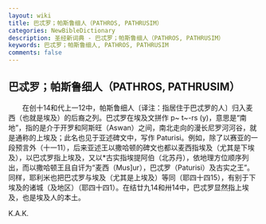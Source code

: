 ```yaml
---
layout: wiki
title: 巴忒罗；帕斯鲁细人（PATHROS, PATHRUSIM）
categories: NewBibleDictionary
description: 圣经新词典 - 巴忒罗；帕斯鲁细人（PATHROS, PATHRUSIM）
keywords: 巴忒罗；帕斯鲁细人, PATHROS, PATHRUSIM
comments: false
---
```


## 巴忒罗；帕斯鲁细人（PATHROS, PATHRUSIM）

　　在创十14和代上一12中，帕斯鲁细人〔译注：指居住于巴忒罗的人〕归入麦西（也就是埃及）的后裔之列。巴忒罗在埃及文拼作 p~ t~-rs (y)，意思是“南地”，指的是介于开罗和阿斯旺（Aswan）之间，南北走向的漫长尼罗河河谷，就是通称的上埃及；此名也见于亚述碑文中，写作 Paturisi。例如，除了以赛亚的一段预言外（十一11），后来亚述王以撒哈顿的碑文也都以麦西指埃及（尤其是下埃及），以巴忒罗指上埃及，又以*古实指埃提阿伯（北苏丹），依地理方位顺序列出，而以撒哈顿王且自讦为“麦西（Mus]ur），巴忒罗（Paturisi）及古实之王”。同样，耶利米也把巴忒罗与埃及（尤其是上埃及）等同（耶四十四15），有别于下埃及的诸城（及地区）（耶四十四1）。在结廿九14和卅14中，巴忒罗显然指上埃及，也是埃及人的本土。

K.A.K.








